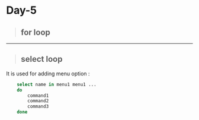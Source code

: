 # Day-5
>## for loop
------
>## select loop
It is used for adding menu option :

```sh
    select name in menu1 menu1 ...
    do
        command1
        command2
        command3
    done    

```

